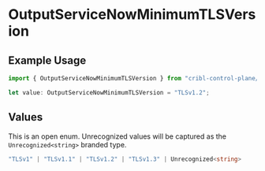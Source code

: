 # OutputServiceNowMinimumTLSVersion

## Example Usage

```typescript
import { OutputServiceNowMinimumTLSVersion } from "cribl-control-plane/models";

let value: OutputServiceNowMinimumTLSVersion = "TLSv1.2";
```

## Values

This is an open enum. Unrecognized values will be captured as the `Unrecognized<string>` branded type.

```typescript
"TLSv1" | "TLSv1.1" | "TLSv1.2" | "TLSv1.3" | Unrecognized<string>
```